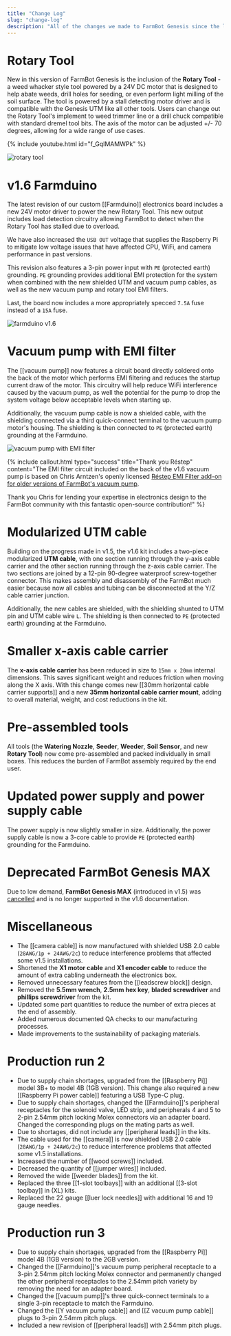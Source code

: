 ```yaml
---
title: "Change Log"
slug: "change-log"
description: "All of the changes we made to FarmBot Genesis since the last version"
---
```


# Rotary Tool

New in this version of FarmBot Genesis is the inclusion of the **Rotary Tool** - a weed whacker style tool powered by a 24V DC motor that is designed to help abate weeds, drill holes for seeding, or even perform light milling of the soil surface. The tool is powered by a stall detecting motor driver and is compatible with the Genesis UTM like all other tools. Users can change out the Rotary Tool's implement to weed trimmer line or a drill chuck compatible with standard dremel tool bits. The axis of the motor can be adjusted +/- 70 degrees, allowing for a wide range of use cases.

{% include youtube.html id="f_GqlMAMWPk" %}

![rotary tool](_images/rotary_tool.png)

# v1.6 Farmduino

The latest revision of our custom [[Farmduino]] electronics board includes a new 24V motor driver to power the new Rotary Tool. This new output includes load detection circuitry allowing FarmBot to detect when the Rotary Tool has stalled due to overload.

We have also increased the `USB OUT` voltage that supplies the Raspberry Pi to mitigate low voltage issues that have affected CPU, WiFi, and camera performance in past versions.

This revision also features a 3-pin power input with `PE` (protected earth) grounding. `PE` grounding provides additional EMI protection for the system when combined with the new shielded UTM and vacuum pump cables, as well as the new vacuum pump and rotary tool EMI filters.

Last, the board now includes a more appropriately specced `7.5A` fuse instead of a `15A` fuse.

![farmduino v1.6](_images/farmduino.jpg)

# Vacuum pump with EMI filter

The [[vacuum pump]] now features a circuit board directly soldered onto the back of the motor which performs EMI filtering and reduces the startup current draw of the motor. This circuitry will help reduce WiFi interference caused by the vacuum pump, as well the potential for the pump to drop the system voltage below acceptable levels when starting up.

Additionally, the vacuum pump cable is now a shielded cable, with the shielding connected via a third quick-connect terminal to the vacuum pump motor's housing. The shielding is then connected to `PE` (protected earth) grounding at the Farmduino.

![vacuum pump with EMI filter](_images/vacuum_pump.jpg)

{%
include callout.html
type="success"
title="Thank you Réstep"
content="The EMI filter circuit included on the back of the v1.6 vacuum pump is based on Chris Arntzen's openly licensed [Réstep EMI Filter add-on for older versions of FarmBot's vacuum pump](https://www.restep.eco/emi-filter).

Thank you Chris for lending your expertise in electronics design to the FarmBot community with this fantastic open-source contribution!"
%}

# Modularized UTM cable

Building on the progress made in v1.5, the v1.6 kit includes a two-piece modularized **UTM cable**, with one section running through the y-axis cable carrier and the other section running through the z-axis cable carrier. The two sections are joined by a 12-pin 90-degree waterproof screw-together connector. This makes assembly and disassembly of the FarmBot much easier because now all cables and tubing can be disconnected at the Y/Z cable carrier junction.

Additionally, the new cables are shielded, with the shielding shunted to UTM pin and UTM cable wire `L`. The shielding is then connected to `PE` (protected earth) grounding at the Farmduino.

# Smaller x-axis cable carrier

The **x-axis cable carrier** has been reduced in size to `15mm x 20mm` internal dimensions. This saves significant weight and reduces friction when moving along the X axis. With this change comes new [[30mm horizontal cable carrier supports]] and a new **35mm horizontal cable carrier mount**, adding to overall material, weight, and cost reductions in the kit.

# Pre-assembled tools

All tools (the **Watering Nozzle**, **Seeder**, **Weeder**, **Soil Sensor**, and new **Rotary Tool**) now come pre-assembled and packed individually in small boxes. This reduces the burden of FarmBot assembly required by the end user.

# Updated power supply and power supply cable

The power supply is now slightly smaller in size. Additionally, the power supply cable is now a 3-core cable to provide `PE` (protected earth) grounding for the Farmduino.

# Deprecated FarmBot Genesis MAX

Due to low demand, **FarmBot Genesis MAX** (introduced in v1.5) was [cancelled](https://farm.bot/blogs/news/putting-farmbot-genesis-max-and-express-max-on-hold) and is no longer supported in the v1.6 documentation.

# Miscellaneous

* The [[camera cable]] is now manufactured with shielded USB 2.0 cable (`28AWG/1p + 24AWG/2c`) to reduce interference problems that affected some v1.5 installations.
* Shortened the **X1 motor cable** and **X1 encoder cable** to reduce the amount of extra cabling underneath the electronics box.
* Removed unnecessary features from the [[leadscrew block]] design.
* Removed the **5.5mm wrench**, **2.5mm hex key**, **bladed screwdriver** and **phillips screwdriver** from the kit.
* Updated some part quantities to reduce the number of extra pieces at the end of assembly.
* Added numerous documented QA checks to our manufacturing processes.
* Made improvements to the sustainability of packaging materials.

# Production run 2

* Due to supply chain shortages, upgraded from the [[Raspberry Pi]] model 3B+ to model 4B (1GB version). This change also required a new [[Raspberry Pi power cable]] featuring a USB Type-C plug.
* Due to supply chain shortages, changed the [[Farmduino]]'s peripheral receptacles for the solenoid valve, LED strip, and peripherals 4 and 5 to 2-pin 2.54mm pitch locking Molex connectors via an adapter board. Changed the corresponding plugs on the mating parts as well.
* Due to shortages, did not include any [[peripheral leads]] in the kits.
* The cable used for the [[camera]] is now shielded USB 2.0 cable (`28AWG/1p + 24AWG/2c`) to reduce interference problems that affected some v1.5 installations.
* Increased the number of [[wood screws]] included.
* Decreased the quantity of [[jumper wires]] included.
* Removed the wide [[weeder blades]] from the kit.
* Replaced the three [[1-slot toolbays]] with an additional [[3-slot toolbay]] in (XL) kits.
* Replaced the 22 gauge [[luer lock needles]] with additional 16 and 19 gauge needles.

# Production run 3

* Due to supply chain shortages, upgraded from the [[Raspberry Pi]] model 4B (1GB version) to the 2GB version.
* Changed the [[Farmduino]]'s vacuum pump peripheral receptacle to a 3-pin 2.54mm pitch locking Molex connector and permanently changed the other peripheral receptacles to the 2.54mm pitch variety by removing the need for an adapter board.
* Changed the [[vacuum pump]]'s three quick-connect terminals to a single 3-pin receptacle to match the Farmduino.
* Changed the [[Y vacuum pump cable]] and [[Z vacuum pump cable]] plugs to 3-pin 2.54mm pitch plugs.
* Included a new revision of [[peripheral leads]] with 2.54mm pitch plugs.
